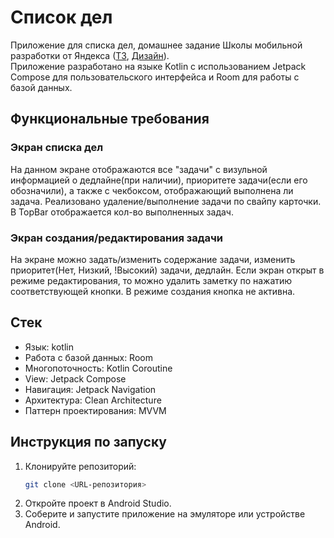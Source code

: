 # Список дел

Приложение для списка дел, домашнее задание Школы мобильной разработки от Яндекса ([ТЗ](https://disk.yandex.ru/edit/d/2v2zfJ7WLJFBZWvkjKC5-yPegnqahzm72s0qoIz-cKg6d1VqRm53ZS1fUQ), [Дизайн](https://www.figma.com/design/gugusDLUlvMczCSDXSzpTa/%E2%9C%85-%D0%A1%D0%B4%D0%B5%D0%BB%D0%B0%D1%82%D1%8C---design?node-id=51-23281&node-type=frame&t=qZuvZ5uBk7kGGHmu-0)).  
Приложение разработано на языке Kotlin с использованием Jetpack Compose для пользовательского интерфейса и Room для работы с базой данных.

## **Функциональные требования**

### Экран списка дел

На данном экране отображаются все "задачи" с визульной информацией о дедлайне(при наличии), приоритете задачи(если его обозначили), а также с чекбоксом, отображающий выполнена ли задача. Реализовано удаление/выполнение задачи по свайпу карточки. В TopBar отображается кол-во выполненных задач.

### Экран создания/редактирования задачи

На экране можно задать/изменить содержание задачи, изменить приоритет(Нет, Низкий, !Высокий) задачи, дедлайн. Если экран открыт в режиме редактирования, то можно удалить заметку по нажатию соответствующей кнопки. В режиме создания кнопка не активна.


## Стек
 - Язык: kotlin
 - Работа с базой данных: Room
 - Многопоточность: Kotlin Coroutine
 - View: Jetpack Compose
 - Навигация: Jetpack Navigation
 - Архитектура: Clean Architecture
 - Паттерн проектирования: MVVM

## **Инструкция по запуску**

1. Клонируйте репозиторий:
   ```bash
   git clone <URL-репозитория>
2. Откройте проект в Android Studio.
3. Соберите и запустите приложение на эмуляторе или устройстве Android.
